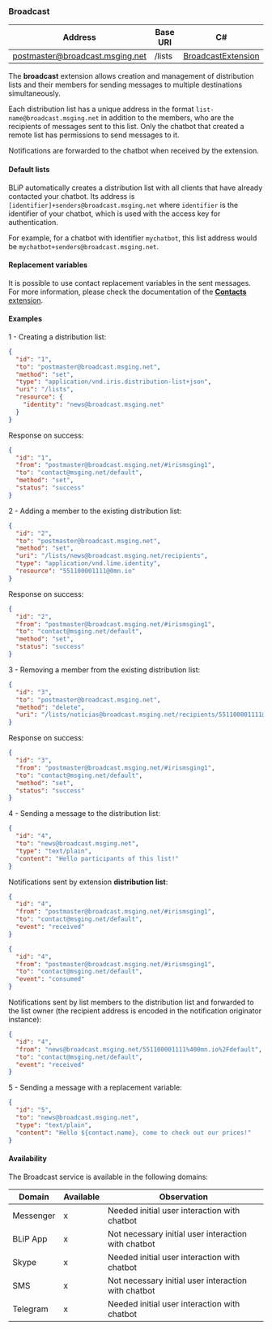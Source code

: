 ### Broadcast
| Address                         | Base URI     | C#                     |
|---------------------------------|--------------|------------------------|
| postmaster@broadcast.msging.net | /lists       | [BroadcastExtension](https://github.com/takenet/blip-sdk-csharp/tree/master/src/Take.Blip.Client/ExtensionsBroadcast/BroadcastExtension.cs) |

The **broadcast** extension allows creation and management of distribution lists and their members for sending messages to multiple destinations simultaneously. 

Each distribution list has a unique address in the format `list-name@broadcast.msging.net` in addition to the members, who are the recipients of messages sent to this list. Only the chatbot that created a remote list has permissions to send messages to it.

Notifications are forwarded to the chatbot when received by the extension.

#### Default lists

BLiP automatically creates a distribution list with all clients that have already contacted your chatbot. Its address is `[identifier]+senders@broadcast.msging.net` where `identifier` is the identifier of your chatbot, which is used with the access key for authentication.

For example, for a chatbot with identifier `mychatbot`, this list address would be `mychatbot+senders@broadcast.msging.net`.

#### Replacement variables

It is possible to use contact replacement variables in the sent messages. For more information, please check the documentation of the [**Contacts** extension](https://portal.blip.ai/#/docs/extensions/contacts).

#### Examples

1 - Creating a distribution list:
```json
{  
  "id": "1",
  "to": "postmaster@broadcast.msging.net",
  "method": "set",
  "type": "application/vnd.iris.distribution-list+json",
  "uri": "/lists",
  "resource": {  
    "identity": "news@broadcast.msging.net"
  }
}
```
Response on success:
```json
{
  "id": "1",
  "from": "postmaster@broadcast.msging.net/#irismsging1",
  "to": "contact@msging.net/default",
  "method": "set",
  "status": "success"
}
```

2 - Adding a member to the existing distribution list:
```json
{  
  "id": "2",
  "to": "postmaster@broadcast.msging.net",
  "method": "set",
  "uri": "/lists/news@broadcast.msging.net/recipients",
  "type": "application/vnd.lime.identity",
  "resource": "551100001111@0mn.io"
}
```
Response on success:
```json
{
  "id": "2",
  "from": "postmaster@broadcast.msging.net/#irismsging1",
  "to": "contact@msging.net/default",
  "method": "set",
  "status": "success"
}
```

3 - Removing a member from the existing distribution list:
```json
{  
  "id": "3",
  "to": "postmaster@broadcast.msging.net",
  "method": "delete",
  "uri": "/lists/noticias@broadcast.msging.net/recipients/551100001111@0mn.io"
}
```
Response on success:
```json
{
  "id": "3",
  "from": "postmaster@broadcast.msging.net/#irismsging1",
  "to": "contact@msging.net/default",
  "method": "set",
  "status": "success"
}
```

4 - Sending a message to the distribution list:
```json
{  
  "id": "4",
  "to": "news@broadcast.msging.net",
  "type": "text/plain",
  "content": "Hello participants of this list!"
}
```
Notifications sent by extension **distribution list**:
```json
{
  "id": "4",
  "from": "postmaster@broadcast.msging.net/#irismsging1",
  "to": "contact@msging.net/default",
  "event": "received"
}
```
```json
{
  "id": "4",
  "from": "postmaster@broadcast.msging.net/#irismsging1",
  "to": "contact@msging.net/default",
  "event": "consumed"
}
```
Notifications sent by list members to the distribution list and forwarded to the list owner (the recipient address is encoded in the notification originator instance):

```json
{
  "id": "4",
  "from": "news@broadcast.msging.net/551100001111%400mn.io%2Fdefault",
  "to": "contact@msging.net/default",
  "event": "received"
}
```
5 - Sending a message with a replacement variable:
```json
{  
  "id": "5",
  "to": "news@broadcast.msging.net",
  "type": "text/plain",
  "content": "Hello ${contact.name}, come to check out our prices!"
}
```

#### Availability

The Broadcast service is available in the following domains:

|Domain     |Available  |Observation                                            |
|---	      |---	      |---                                                    |
|Messenger  |x          |Needed initial user interaction with chatbot           |
|BLiP App   |x          |Not necessary initial user interaction with chatbot    |
|Skype      |x          |Needed initial user interaction with chatbot           |
|SMS        |x          |Not necessary initial user interaction with chatbot    |
|Telegram   |x          |Needed initial user interaction with chatbot           |
